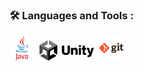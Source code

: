 ### 🛠 Languages and Tools :

<p>
<img src="https://github.com/devicons/devicon/blob/master/icons/java/java-original-wordmark.svg" title="Java" alt="Java" width="40" height="40"/>&nbsp;
<svg version="1.1" id="Logo" xmlns="http://www.w3.org/2000/svg" x="0" y="0" viewBox="0 0 130.5 48" xml:space="preserve" width="87" height="32"><style>.st0{fill:#4c4c4c}</style><path d="M53.7 26.1V12.5h5.7v13.8c0 2.3 1.2 3.8 4 3.8 2.6 0 3.9-1.6 3.9-3.9V12.5H73v13.6c0 5.3-3.2 8.5-9.6 8.5-6.5.1-9.7-3.1-9.7-8.5zM75.6 17.7h5.1V20h.1c1.2-1.8 2.8-2.7 5.1-2.7 3.6 0 5.7 2.6 5.7 6.3v10.7h-5.3v-9.7c0-1.7-.9-2.9-2.6-2.9-1.7 0-2.9 1.5-2.9 3.5v9.1h-5.3V17.7zM94.3 11.2h5.3v4.3h-5.3v-4.3zm0 6.5h5.3v16.5h-5.3V17.7zM103.7 29.9V22h-2.2v-4.3h2.2v-5.2h5.1v5.2h3V22h-3v6.8c0 1.3.7 1.6 1.8 1.6h1.2v3.8c-.5.1-1.5.3-2.9.3-3 0-5.2-1-5.2-4.6zM115.1 35.6h1.8c1.5 0 2.2-.6 2.2-1.7 0-.7-.3-1.7-1-3.4l-4.9-12.7h5.5l2.2 7c.5 1.6 1 3.8 1 3.8h.1s.5-2.2 1-3.8l2.2-7h5.3l-5.7 16.7c-1.3 3.9-2.9 5.2-6.2 5.2h-3.4l-.1-4.1z"></path><path class="st0" d="M42.5 33.6V11.2L23.1 0v8.6l7.6 4.4c.3.2.3.6 0 .7l-9 5.2c-.3.2-.6.1-.8 0l-9-5.2c-.3-.1-.3-.6 0-.7l7.6-4.4V0L0 11.2v22.4-.1.1l7.4-4.3v-8.8c0-.3.4-.5.6-.4l9 5.2c.3.2.4.4.4.7v10.4c0 .3-.4.5-.6.4l-7.6-4.4-7.4 4.3L21.2 48l19.4-11.2-7.4-4.3-7.6 4.4c-.3.2-.6 0-.6-.4V26.1c0-.3.2-.6.4-.7l9-5.2c.3-.2.6 0 .6.4v8.8l7.5 4.2z"></path><path d="M21.2 48l19.4-11.2-7.4-4.3-7.6 4.4c-.3.2-.6 0-.6-.4V26.1c0-.3.2-.6.4-.7l9-5.2c.3-.2.6 0 .6.4v8.8l7.4 4.3V11.2L21.2 23.5V48z"></path><path d="M23.1 0v8.6l7.6 4.4c.3.2.3.6 0 .7l-9 5.2c-.3.2-.6.1-.8 0l-9-5.2c-.3-.1-.3-.6 0-.7l7.6-4.4V0L0 11.2l21.2 12.3 21.2-12.3L23.1 0z" fill="gray"></path><path class="st0" d="M16.9 36.9l-7.6-4.4-7.4 4.3L21.3 48V23.5L0 11.2v22.4-.1.1l7.4-4.3v-8.8c0-.3.4-.5.6-.4l9 5.2c.3.2.4.4.4.7v10.4c.1.4-.2.7-.5.5z"></path></svg>&nbsp;
<img src="https://github.com/devicons/devicon/blob/master/icons/git/git-original-wordmark.svg" title="Git" alt="Git" width="40" height="40"/>&nbsp;
  
</p>

<!---
Remzi-Gazi/Remzi-Gazi is a ✨ special ✨ repository because its `README.md` (this file) appears on your GitHub profile.
You can click the Preview link to take a look at your changes.
--->
